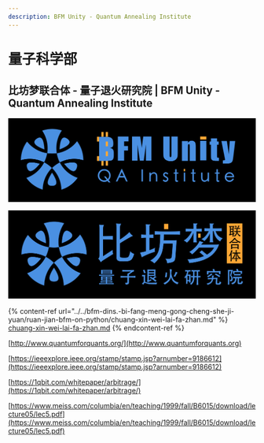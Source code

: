 ```yaml
---
description: BFM Unity - Quantum Annealing Institute
---
```


# 量子科学部

## 比坊梦联合体 - 量子退火研究院 | BFM Unity - Quantum Annealing Institute

![](<../../.gitbook/assets/BFM Unity Logo square (2).png>)

![](<../../.gitbook/assets/BFM Unity Logo square cn.png>)

{% content-ref url="../../bfm-dins.-bi-fang-meng-gong-cheng-she-ji-yuan/ruan-jian-bfm-on-python/chuang-xin-wei-lai-fa-zhan.md" %}
[chuang-xin-wei-lai-fa-zhan.md](../../bfm-dins.-bi-fang-meng-gong-cheng-she-ji-yuan/ruan-jian-bfm-on-python/chuang-xin-wei-lai-fa-zhan.md)
{% endcontent-ref %}

[http://www.quantumforquants.org/](http://www.quantumforquants.org)

[https://ieeexplore.ieee.org/stamp/stamp.jsp?arnumber=9186612](https://ieeexplore.ieee.org/stamp/stamp.jsp?arnumber=9186612)

[https://1qbit.com/whitepaper/arbitrage/](https://1qbit.com/whitepaper/arbitrage/)

[https://www.meiss.com/columbia/en/teaching/1999/fall/B6015/download/lecture05/lec5.pdf](https://www.meiss.com/columbia/en/teaching/1999/fall/B6015/download/lecture05/lec5.pdf)
